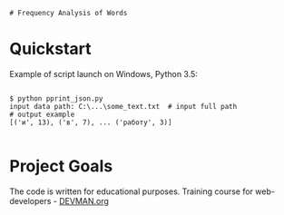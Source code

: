     # Frequency Analysis of Words

# Quickstart


Example of script launch on Windows, Python 3.5:

```#!bash

$ python pprint_json.py
input data path: C:\...\some_text.txt  # input full path
# output example
[('и', 13), ('в', 7), ... ('работу', 3)]


```


# Project Goals

The code is written for educational purposes. Training course for web-developers - [DEVMAN.org](https://devman.org)
